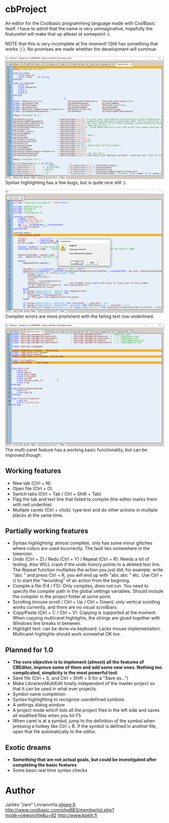 # cbProject
An editor for the Coolbasic programming language made with CoolBasic itself. I have to admit that the name is very unimaginative, hopefully the featurelist will make that up atleast at somepoint :).

NOTE that this is very incomplete at the moment! (Still has something that works :) ). No promises are made whether the development will continue.

![Screenshot](Screenshot1.png)
Syntax highlighting has a few bugs, but is quite nice still :).

![Screenshot](Screenshot2.png)
Compiler errors are more prominent with the failing text row underlined.

![Screenshot](Screenshot3.png)
The multi-caret feature has a working basic functionality, but can be improved though.


## Working features
- New tab (Ctrl + N)
- Open file (Ctrl + O).
- Switch tabs (Ctrl + Tab / Ctrl + Shift + Tab)
- Flag the tab and text line that failed to compile (the editor marks them with red underline)
- Multiple carets (Ctrl + click): type text and do other actions in multiple places at the same time.

## Partially working features
- Syntax highlighting: almost complete, only has some minor glitches where colors are used incorrectly. The fault lies somewhere in the tokenizer.
- Undo (Ctrl + Z) / Redo (Ctrl + Y) / Repeat (Ctrl + R): Needs a lot of testing. Also WILL crash if the undo history points to a deleted text line. The Repeat function multiplies the action you just did: for example, write "abc " and press Ctrl + R, you will end up with "abc abc " etc. Use Ctrl + U to start the "recording" of an action from the begining.
- Compile a file (F4 / F5): Only compiles, does not run. You need to specify the compiler path in the global settings variables. Should include the compiler in the project folder at some point.
- Scrolling (mouse scroll / Ctrl + Up / Ctrl + Down): only vertical scrolling works currently, and there are no visual scrollbars.
- Copy/Paste (Ctrl + C / Ctrl + V): Copying is supported at the moment. When copying multicaret highlights, the strings are glued together with Windows line breaks in between.
- Highlight text: can be done via keyboard. Lacks mouse implementation. Multicaret highlights should work somewhat OK too.

## Planned for 1.0
- **The core objective is to implement (almost) all the features of CBEditor, improve some of them and add some new ones. Nothing too complicated, simplicity is the most powerful tool.**
- Save file (Ctrl + S, and Ctrl + Shift + S for a "Save as...")
- Make Libraries\MultiEdit totally independent of the master project so that it can be used in what ever projects.
- Symbol name completion
- Syntax highlighting to recognize userdefined symbols
- A settings dialog window
- A project mode which lists all the project files in the left side and saves all modified files when you hit F5
- When caret is at a symbol, jump to the definition of the symbol when pressing a hotkey like Ctrl + B. If the symbol is defined in another file, open that file automatically to the editor.

## Exotic dreams
- **Something that are not actual goals, but could be investigated after completing the basic features**
- Some basic real time syntax checks


# Author

Jarkko "Jare" Linnanvirta
j@jare.fi
http://www.coolbasic.com/phpBB3/memberlist.php?mode=viewprofile&u=92
http://www.kpelit.fi

